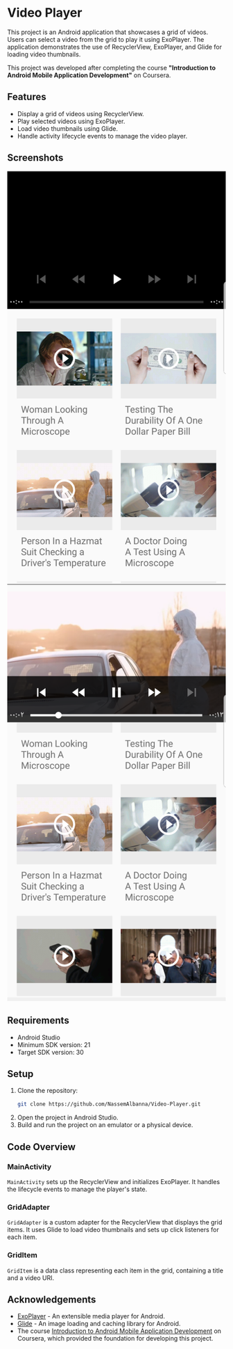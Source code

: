# Video Player

This project is an Android application that showcases a grid of videos. Users can select a video from the grid to play it using ExoPlayer. The application demonstrates the use of RecyclerView, ExoPlayer, and Glide for loading video thumbnails.

This project was developed after completing the course **"Introduction to Android Mobile Application Development"** on Coursera.

## Features

- Display a grid of videos using RecyclerView.
- Play selected videos using ExoPlayer.
- Load video thumbnails using Glide.
- Handle activity lifecycle events to manage the video player.

## Screenshots

![Screenshot 1](screenshot1.png)
![Screenshot 2](screenshot2.png)

## Requirements

- Android Studio
- Minimum SDK version: 21
- Target SDK version: 30

## Setup

1. Clone the repository:
    ```sh
    git clone https://github.com/NassemAlbanna/Video-Player.git
    ```
2. Open the project in Android Studio.
3. Build and run the project on an emulator or a physical device.

## Code Overview

### MainActivity

`MainActivity` sets up the RecyclerView and initializes ExoPlayer. It handles the lifecycle events to manage the player's state.

### GridAdapter

`GridAdapter` is a custom adapter for the RecyclerView that displays the grid items. It uses Glide to load video thumbnails and sets up click listeners for each item.

### GridItem

`GridItem` is a data class representing each item in the grid, containing a title and a video URI.


## Acknowledgements

- [ExoPlayer](https://github.com/google/ExoPlayer) - An extensible media player for Android.
- [Glide](https://github.com/bumptech/glide) - An image loading and caching library for Android.
- The course [Introduction to Android Mobile Application Development](https://www.coursera.org/learn/introduction-to-android-mobile-application-development) on Coursera, which provided the foundation for developing this project.
